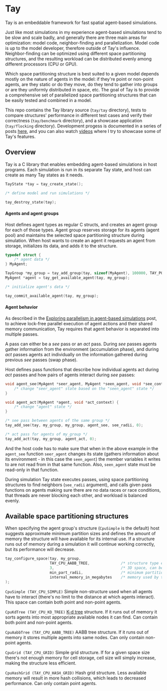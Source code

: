 # Tay

Tay is an embeddable framework for fast spatial agent-based simulations.

Just like most simulations in my experience agent-based simulations tend to be slow and scale badly, and generally there are three main areas for optimization: model code, neighbor-finding and parallelization. Model code is up to the model developer, therefore outside of Tay's influence. Neighbor-finding can be optimized using different space partitioning structures, and the resulting workload can be distributed evenly among different processors (CPU or GPU).

Which space partitioning structure is best suited to a given model depends mostly on the nature of agents in the model: if they're point or non-point agents, are they static or do they move, do they tend to gather into groups or are they uniformly distributed in space, etc. The goal of Tay is to provide a comprehensive set of parallelized space partitioning structures that can be easily tested and combined in a model.

This repo contains the Tay library source (`tay/tay` directory), tests to compare structures' performance in different test cases and verify their correctness (`tay/benchmark` directory), and a showcase application (`tay/flocking` directory). Development progess is documented in a series of posts [here](https://bcace.github.io), and you can also watch [videos](https://www.youtube.com/watch?v=DD93xIQqz5s) where I try to showcase some of Tay's features.

## Overview

Tay is a C library that enables embedding agent-based simulations in host programs. Each simulation is run in its separate Tay state, and host can create as many Tay states as it needs.

```C
TayState *tay = tay_create_state();

/* define model and run simulations */

tay_destroy_state(tay);
```

#### Agents and agent groups

Host defines agent types as regular C structs, and creates an agent group for each of those types. Agent group reserves storage for its agents (agent pool) and maintains the selected space partitioning structure during simulation. When host wants to create an agent it requests an agent from storage, initializes its data, and adds it to the structure.

```C
typedef struct {
    /* agent data */
} MyAgent;

TayGroup *my_group = tay_add_group(tay, sizeof(MyAgent), 100000, TAY_POINT);
MyAgent *agent = tay_get_available_agent(tay, my_group);

/* initialize agent's data */

tay_commit_available_agent(tay, my_group);
```

#### Agent behavior

As described in the [Exploring parallelism in agent-based simulations](https://bcace.github.io/ochre.html) post, to achieve lock-free parallel execution of agent actions and their shared memory communication, Tay requires that agent behavior is separated into multiple passes.

A pass can either be a *see* pass or an *act* pass. During *see* passes agents gather information from the environment (accumulation phase), and during *act* passes agents act individually on the information gathered during previous *see* passes (swap phase).

Host defines pass functions that describe how individual agents act during *act* passes and how pairs of agents interact during *see* passes:

```C
void agent_see(MyAgent *seer_agent, MyAgent *seen_agent, void *see_context) {
    /* change "seer_agent" state based on the "seen_agent" state */
}

void agent_act(MyAgent *agent, void *act_context) {
    /* change "agent" state */
}

/* see pass between agents of the same group */
tay_add_see(tay, my_group, my_group, agent_see, see_radii, 0);

/* act pass for agents of my_group */
tay_add_act(tay, my_group, agent_act, 0);
```

And the host code has to make sure that when in the above example in the `agent_see` function `seer_agent` changes its state (gathers information about its environment - in this case the `seen_agent`) the member variables it writes to are not read from in that same function. Also, `seen_agent` state must be read-only in that function.

During simulation Tay state executes passes, using space partitioning structures to find neighbors (`see_radii` argument), and calls given pass functions on agents making sure there are no data races or race conditions, that threads are never blocking each other, and workload is balanced evenly.

## Available space partitioning structures

When specifying the agent group's structure (`CpuSimple` is the default) host suggests approximate minimum partition sizes and defines the amount of memory the structure will have available for its internal use. If a structure runs out of memory during a simulation it will continue working correctly, but its performance will decrease.

```C
tay_configure_space(tay, my_group,
                    TAY_CPU_AABB_TREE,              /* structure type enum */
                    3,                              /* 3D space, can be 1, 2, 3 or 4 dimensions */
                    min_part_radii,                 /* minimum partition sizes for each dimension (float4) */
                    internal_memory_in_megabytes    /* memory used by the structure, more memory generally means faster structure */
);
```

`CpuSimple (TAY_CPU_SIMPLE)` Simple non-structure used when all agents have to interact (there's no limit to the distance at which agents interact). This space can contain both point and non-point agents.

`CpuKdTree (TAY_CPU_KD_TREE)` [K-d tree](https://en.wikipedia.org/wiki/K-d_tree) structure. If it runs out of memory it sorts agents into most appropriate available nodes it can find. Can contain both point and non-point agents.

`CpuAabbTree (TAY_CPU_AABB_TREE)` AABB tree structure. If it runs out of memory it stores multiple agents into same nodes. Can only contain non-point agents.

`CpuGrid (TAY_CPU_GRID)` Simple grid structure. If for a given space size there's not enough memory for cell storage, cell size will simply increase, making the structure less efficient.

`CpuHashGrid (TAY_CPU_HASH_GRID)` Hash grid structure. Less available memory will result in more hash collisions, which leads to decreased performance. Can only contain point agents.
